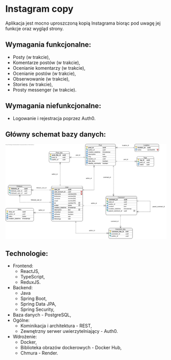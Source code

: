 # Instagram copy 
Aplikacja jest mocno uproszczoną kopią Instagrama biorąc pod uwagę jej funkcje oraz wygląd strony.    

## Wymagania funkcjonalne:
* Posty (w trakcie),
* Komentarze postów (w trakcie),
* Ocenianie komentarzy (w trakcie),
* Ocenianie postów (w trakcie),
* Obserwowanie (w trakcie),
* Stories (w trakcie),
* Prosty messenger (w trakcie).

## Wymagania niefunkcjonalne:
* Logowanie i rejestracja poprzez Auth0.

## Główny schemat bazy danych:
![Główny schemat bazy danych](project/instagram.png)

## Technologie:
* Frontend:
    * ReactJS,
    * TypeScript,
    * ReduxJS.
* Backend:
    * Java
    * Spring Boot,
    * Spring Data JPA,
    * Spring Security,
 * Baza danych - PostgreSQL,
 * Ogólne:
    * Kominikacja i architektura - REST,
    * Zewnętrzny serwer uwierzytelniający - Auth0.
 * Wdrożenie:
    * Docker,
    * Biblioteka obrazów dockerowych - Docker Hub,
    * Chmura - Render.
